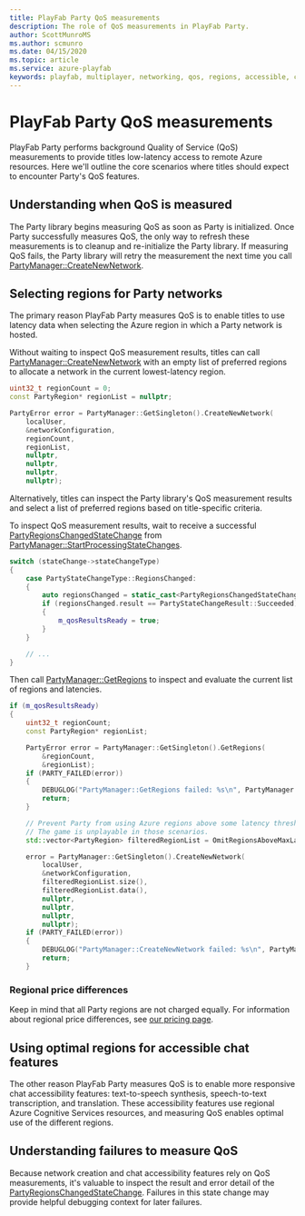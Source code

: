 ```yaml
---
title: PlayFab Party QoS measurements
description: The role of QoS measurements in PlayFab Party.
author: ScottMunroMS
ms.author: scmunro
ms.date: 04/15/2020
ms.topic: article
ms.service: azure-playfab
keywords: playfab, multiplayer, networking, qos, regions, accessible, chat
---
```


# PlayFab Party QoS measurements

PlayFab Party performs background Quality of Service (QoS) measurements to provide titles low-latency access to remote Azure resources. Here we'll outline the core scenarios where titles should expect to encounter Party's QoS features.

## Understanding when QoS is measured

The Party library begins measuring QoS as soon as Party is initialized. Once Party successfully measures QoS, the only way to refresh these measurements is to cleanup and re-initialize the Party library. If measuring QoS fails, the Party library will retry the measurement the next time you call [PartyManager::CreateNewNetwork](reference/classes/PartyManager/methods/partymanager_createnewnetwork.md).

## Selecting regions for Party networks

The primary reason PlayFab Party measures QoS is to enable titles to use latency data when selecting the Azure region in which a Party network is hosted.

Without waiting to inspect QoS measurement results, titles can call [PartyManager::CreateNewNetwork](reference/classes/PartyManager/methods/partymanager_createnewnetwork.md) with an empty list of preferred regions to allocate a network in the current lowest-latency region.

```cpp
uint32_t regionCount = 0;
const PartyRegion* regionList = nullptr;

PartyError error = PartyManager::GetSingleton().CreateNewNetwork(
    localUser,
    &networkConfiguration,
    regionCount,
    regionList,
    nullptr,
    nullptr,
    nullptr,
    nullptr);
```

Alternatively, titles can inspect the Party library's QoS measurement results and select a list of preferred regions based on title-specific criteria.

To inspect QoS measurement results, wait to receive a successful [PartyRegionsChangedStateChange](reference/structs/partyregionschangedstatechange.md) from [PartyManager::StartProcessingStateChanges](reference/classes/PartyManager/methods/partymanager_startprocessingstatechanges.md).

```cpp
switch (stateChange->stateChangeType)
{
    case PartyStateChangeType::RegionsChanged:
    {
        auto regionsChanged = static_cast<PartyRegionsChangedStateChange*>(stateChange);
        if (regionsChanged.result == PartyStateChangeResult::Succeeded)
        {
            m_qosResultsReady = true;
        }
    }

    // ...
}
```

Then call [PartyManager::GetRegions](reference/classes/PartyManager/methods/partymanager_getregions.md) to inspect and evaluate the current list of regions and latencies.

```cpp
if (m_qosResultsReady)
{
    uint32_t regionCount;
    const PartyRegion* regionList;

    PartyError error = PartyManager::GetSingleton().GetRegions(
        &regionCount,
        &regionList);
    if (PARTY_FAILED(error))
    {
        DEBUGLOG("PartyManager::GetRegions failed: %s\n", PartyManager::GetErrorMessage(error));
        return;
    }

    // Prevent Party from using Azure regions above some latency threshold.
    // The game is unplayable in those scenarios.
    std::vector<PartyRegion> filteredRegionList = OmitRegionsAboveMaxLatency(regionCount, regionList, maxLatency);

    error = PartyManager::GetSingleton().CreateNewNetwork(
        localUser,
        &networkConfiguration,
        filteredRegionList.size(),
        filteredRegionList.data(),
        nullptr,
        nullptr,
        nullptr,
        nullptr);
    if (PARTY_FAILED(error))
    {
        DEBUGLOG("PartyManager::CreateNewNetwork failed: %s\n", PartyManager::GetErrorMessage(error));
        return;
    }
```

### Regional price differences

Keep in mind that all Party regions are not charged equally. For information about regional price differences, see [our pricing page](https://playfab.com/pricing/).

## Using optimal regions for accessible chat features

The other reason PlayFab Party measures QoS is to enable more responsive chat accessibility features: text-to-speech synthesis, speech-to-text transcription, and translation. These accessibility features use regional Azure Cognitive Services resources, and measuring QoS enables optimal use of the different regions.

## Understanding failures to measure QoS

Because network creation and chat accessibility features rely on QoS measurements, it's valuable to inspect the result and error detail of the [PartyRegionsChangedStateChange](reference/structs/partyregionschangedstatechange.md). Failures in this state change may provide helpful debugging context for later failures.
